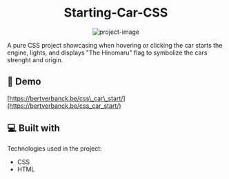 <h1 align="center" id="title">Starting-Car-CSS</h1>

<p align="center"><img src="https://bertverbanck.be/img/projects/starting_car_css_v2.png" alt="project-image"></p>

<p id="description">A pure CSS project showcasing when hovering or clicking the car starts the engine, lights, and displays "The Hinomaru" flag to symbolize the cars strenght and origin.</p>

<h2>🚀 Demo</h2>

[https://bertverbanck.be/css\_car\_start/](https://bertverbanck.be/css_car_start/)

  
  
<h2>💻 Built with</h2>

Technologies used in the project:

*   CSS
*   HTML
